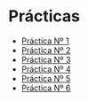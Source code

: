 # Prácticas 

- [Práctica Nº 1][1P]
- [Práctica Nº 2](2P)
- [Práctica Nº 3](3P)
- [Práctica Nº 4]()
- [Práctica Nº 5]()
- [Práctica Nº 6]()

[1P]:https://github.com/marlenelis/SWAP1516/blob/master/Practicas/practica_1.md
[2P]:https://github.com/marlenelis/SWAP1516/blob/master/Practicas/practica_2.md
[3P]:https://github.com/marlenelis/SWAP1516/blob/master/Practicas/practica_3.md
